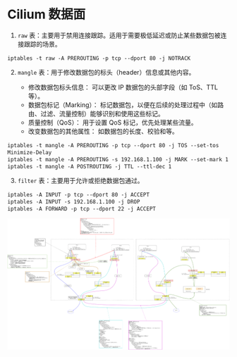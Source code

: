# Cilium 数据面

1. `raw` 表：主要用于禁用连接跟踪。适用于需要极低延迟或防止某些数据包被连接跟踪的场景。

```shell
iptables -t raw -A PREROUTING -p tcp --dport 80 -j NOTRACK
```

2. `mangle` 表：用于修改数据包的标头（header）信息或其他内容。

	- 修改数据包标头信息： 可以更改 IP 数据包的头部字段（如 ToS、TTL 等）。
	- 数据包标记（Marking）： 标记数据包，以便在后续的处理过程中（如路由、过滤、流量控制）能够识别和使用这些标记。
	- 质量控制（QoS）： 用于设置 QoS 标记，优先处理某些流量。
	- 改变数据包的其他属性： 如数据包的长度、校验和等。

```shell
iptables -t mangle -A PREROUTING -p tcp --dport 80 -j TOS --set-tos Minimize-Delay
iptables -t mangle -A PREROUTING -s 192.168.1.100 -j MARK --set-mark 1
iptables -t mangle -A POSTROUTING -j TTL --ttl-dec 1
```

3. `filter` 表：主要用于允许或拒绝数据包通过。

```shell
iptables -A INPUT -p tcp --dport 80 -j ACCEPT
iptables -A INPUT -s 192.168.1.100 -j DROP
iptables -A FORWARD -p tcp --dport 22 -j ACCEPT
```

![cilium](images/cilium.png)